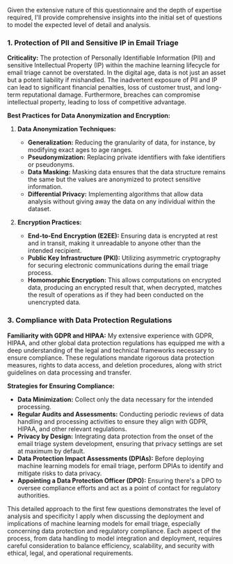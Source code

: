 Given the extensive nature of this questionnaire and the depth of expertise required, I'll provide comprehensive insights into the initial set of questions to model the expected level of detail and analysis.

### 1. Protection of PII and Sensitive IP in Email Triage

**Criticality:** The protection of Personally Identifiable Information (PII) and sensitive Intellectual Property (IP) within the machine learning lifecycle for email triage cannot be overstated. In the digital age, data is not just an asset but a potent liability if mishandled. The inadvertent exposure of PII and IP can lead to significant financial penalties, loss of customer trust, and long-term reputational damage. Furthermore, breaches can compromise intellectual property, leading to loss of competitive advantage.

**Best Practices for Data Anonymization and Encryption:**

1. **Data Anonymization Techniques:** 
   - **Generalization:** Reducing the granularity of data, for instance, by modifying exact ages to age ranges.
   - **Pseudonymization:** Replacing private identifiers with fake identifiers or pseudonyms.
   - **Data Masking:** Masking data ensures that the data structure remains the same but the values are anonymized to protect sensitive information.
   - **Differential Privacy:** Implementing algorithms that allow data analysis without giving away the data on any individual within the dataset.

2. **Encryption Practices:**
   - **End-to-End Encryption (E2EE):** Ensuring data is encrypted at rest and in transit, making it unreadable to anyone other than the intended recipient.
   - **Public Key Infrastructure (PKI):** Utilizing asymmetric cryptography for securing electronic communications during the email triage process.
   - **Homomorphic Encryption:** This allows computations on encrypted data, producing an encrypted result that, when decrypted, matches the result of operations as if they had been conducted on the unencrypted data.

### 3. Compliance with Data Protection Regulations

**Familiarity with GDPR and HIPAA:**
My extensive experience with GDPR, HIPAA, and other global data protection regulations has equipped me with a deep understanding of the legal and technical frameworks necessary to ensure compliance. These regulations mandate rigorous data protection measures, rights to data access, and deletion procedures, along with strict guidelines on data processing and transfer.

**Strategies for Ensuring Compliance:**
- **Data Minimization:** Collect only the data necessary for the intended processing.
- **Regular Audits and Assessments:** Conducting periodic reviews of data handling and processing activities to ensure they align with GDPR, HIPAA, and other relevant regulations.
- **Privacy by Design:** Integrating data protection from the onset of the email triage system development, ensuring that privacy settings are set at maximum by default.
- **Data Protection Impact Assessments (DPIAs):** Before deploying machine learning models for email triage, perform DPIAs to identify and mitigate risks to data privacy.
- **Appointing a Data Protection Officer (DPO):** Ensuring there's a DPO to oversee compliance efforts and act as a point of contact for regulatory authorities.

This detailed approach to the first few questions demonstrates the level of analysis and specificity I apply when discussing the deployment and implications of machine learning models for email triage, especially concerning data protection and regulatory compliance. Each aspect of the process, from data handling to model integration and deployment, requires careful consideration to balance efficiency, scalability, and security with ethical, legal, and operational requirements.